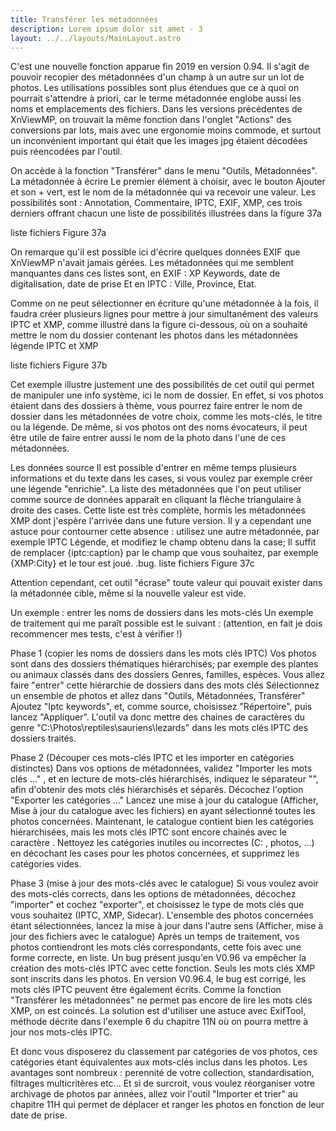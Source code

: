 ```yaml
---
title: Transférer les métadonnées
description: Lorem ipsum dolor sit amet - 3
layout: ../../layouts/MainLayout.astro
---
```


C'est une nouvelle fonction apparue fin 2019 en version 0.94.
Il s'agit de pouvoir recopier des métadonnées d'un champ à un autre sur un lot de photos.
Les utilisations possibles sont plus étendues que ce à quoi on pourrait s'attendre à priori, car le terme métadonnée englobe aussi les noms et emplacements des fichiers.
Dans les versions précédentes de XnViewMP, on trouvait la même fonction dans l'onglet "Actions" des conversions par lots, mais avec une ergonomie moins commode, et surtout un inconvénient important qui était que les images jpg étaient décodées puis réencodées par l'outil.

On accède à la fonction "Transférer" dans le menu "Outils, Métadonnées".
La métadonnée à écrire
Le premier élément à choisir, avec le bouton Ajouter et son + vert, est le nom de la métadonnée qui va recevoir une valeur.
Les possibilités sont : Annotation, Commentaire, IPTC, EXIF, XMP, ces trois derniers offrant chacun une liste de possibilités illustrées dans la figure 37a

liste fichiers
Figure 37a

On remarque qu'il est possible ici d'écrire quelques données EXIF que XnViewMP n'avait jamais gérées.
Les métadonnées qui me semblent manquantes dans ces listes sont, en EXIF : XP Keywords, date de digitalisation, date de prise
Et en IPTC : Ville, Province, Etat.

Comme on ne peut sélectionner en écriture qu'une métadonnée à la fois, il faudra créer plusieurs lignes pour mettre à jour simultanément des valeurs IPTC et XMP, comme illustré dans la figure ci-dessous, où on a souhaité mettre le nom du dossier contenant les photos dans les métadonnées légende IPTC et XMP

liste fichiers
Figure 37b

Cet exemple illustre justement une des possibilités de cet outil qui permet de manipuler une info système, ici le nom de dossier.
En effet, si vos photos étaient dans des dossiers à thème, vous pourrez faire entrer le nom de dossier dans les métadonnées de votre choix, comme les mots-clés, le titre ou la légende.
De même, si vos photos ont des noms évocateurs, il peut être utile de faire entrer aussi le nom de la photo dans l'une de ces métadonnées.

Les données source
Il est possible d'entrer en même temps plusieurs informations et du texte dans les cases, si vous voulez par exemple créer une légende "enrichie".
La liste des métadonnées que l'on peut utiliser comme source de données apparaît en cliquant la flèche triangulaire à droite des cases.
Cette liste est très complète, hormis les métadonnées XMP  dont j'espère l'arrivée dans une future version.
Il y a cependant une astuce pour contourner cette absence : utilisez une autre métadonnée, par exemple IPTC Légende, et modifiez le champ obtenu dans la case;
Il suffit de remplacer {iptc:caption} par le champ que vous souhaitez, par exemple {XMP:City} et le tour est joué.
.bug.
liste fichiers
Figure 37c

Attention cependant, cet outil "écrase" toute valeur qui pouvait exister dans la métadonnée cible, même si la nouvelle valeur est vide.

Un exemple : entrer les noms de dossiers dans les mots-clés
Un exemple de traitement qui me paraît possible est le suivant : (attention, en fait je dois recommencer mes tests, c'est à vérifier !)

Phase 1 (copier les noms de dossiers dans les mots clés IPTC)
Vos photos sont dans des dossiers thématiques hiérarchisés; par exemple des plantes ou animaux classés dans des dossiers   Genres, familles, espèces.
Vous allez faire "entrer" cette hiérarchie de dossiers dans des mots clés
Sélectionnez un ensemble de photos et allez dans "Outils, Métadonnées, Transférer"
Ajoutez "Iptc keywords", et, comme source, choisissez "Répertoire", puis lancez "Appliquer".
L'outil va donc mettre des chaines de caractères du genre "C:\Photos\reptiles\sauriens\lezards" dans les mots clés IPTC des dossiers traités.

Phase 2 (Découper ces mots-clés IPTC et les importer en catégories distinctes)
Dans vos options de métadonnées, validez "Importer les mots clés ..." , et en lecture de mots-clés hiérarchisés, indiquez le séparateur "\", afin d'obtenir des mots clés hiérarchisés et séparés. Décochez l'option "Exporter les catégories ..."
Lancez une mise à jour du catalogue (Afficher, Mise à jour du catalogue avec les fichiers) en ayant sélectionné toutes les photos concernées.
Maintenant, le catalogue contient bien les catégories hiérarchisées, mais les mots clés IPTC sont encore chainés avec le caractère \.
Nettoyez les catégories inutiles ou incorrectes (C: , photos, ...) en décochant les cases pour les photos concernées, et supprimez les catégories vides.

Phase 3 (mise à jour des mots-clés avec le catalogue)
Si vous voulez avoir des mots-clés corrects, dans les options de métadonnées, décochez "importer" et cochez "exporter", et choisissez le type de mots clés que vous souhaitez (IPTC, XMP, Sidecar).
L'ensemble des photos concernées étant sélectionnées, lancez la mise à jour dans l'autre sens (Afficher, mise à jour des fichiers avec le catalogue)
Après un temps de traitement, vos photos contiendront les mots clés correspondants, cette fois avec une forme correcte, en liste.
 Un bug présent jusqu'en V0.96 va empêcher la création des mots-clés IPTC avec cette fonction. Seuls les mots clés XMP sont inscrits dans les photos.
En version V0.96.4, le bug est corrigé, les mots clés IPTC peuvent être également écrits.
Comme la fonction "Transférer les métadonnées" ne permet pas encore de lire les mots clés XMP, on est coincés.
La solution est d'utiliser une astuce avec ExifTool, méthode décrite dans l'exemple 6 du chapitre 11N où on pourra mettre à jour nos mots-clés IPTC.

Et donc vous disposerez du classement par catégories de vos photos, ces catégories étant équivalentes aux mots-clés inclus dans les photos.
Les avantages sont nombreux : perennité de votre collection, standardisation, filtrages multicritères etc...
Et si de surcroit, vous voulez réorganiser votre archivage de photos par années, allez voir l'outil "Importer et trier" au chapitre 11H qui permet de déplacer et ranger les photos en fonction de leur date de prise.
